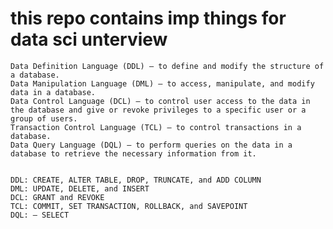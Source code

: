# this repo contains imp things for data sci unterview


    Data Definition Language (DDL) – to define and modify the structure of a database.
    Data Manipulation Language (DML) – to access, manipulate, and modify data in a database.
    Data Control Language (DCL) – to control user access to the data in the database and give or revoke privileges to a specific user or a group of users.
    Transaction Control Language (TCL) – to control transactions in a database.
    Data Query Language (DQL) – to perform queries on the data in a database to retrieve the necessary information from it.


    DDL: CREATE, ALTER TABLE, DROP, TRUNCATE, and ADD COLUMN
    DML: UPDATE, DELETE, and INSERT
    DCL: GRANT and REVOKE
    TCL: COMMIT, SET TRANSACTION, ROLLBACK, and SAVEPOINT
    DQL: – SELECT
